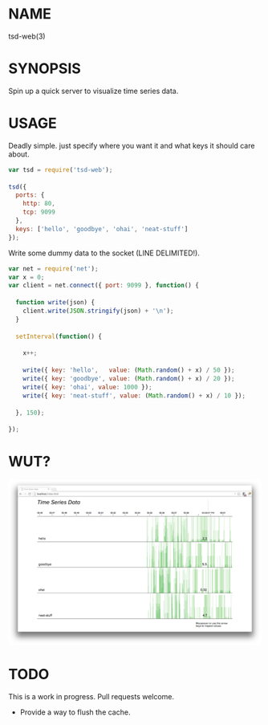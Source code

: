 # NAME
tsd-web(3)

# SYNOPSIS
Spin up a quick server to visualize time series data.

# USAGE
Deadly simple. just specify where you want it and what keys it should care about.

```js
var tsd = require('tsd-web');

tsd({
  ports: {
    http: 80,
    tcp: 9099
  },
  keys: ['hello', 'goodbye', 'ohai', 'neat-stuff']
});
```

Write some dummy data to the socket (LINE DELIMITED!).
```js
var net = require('net');
var x = 0;
var client = net.connect({ port: 9099 }, function() {

  function write(json) {
    client.write(JSON.stringify(json) + '\n');
  }
  
  setInterval(function() {

    x++;

    write({ key: 'hello',   value: (Math.random() + x) / 50 });
    write({ key: 'goodbye', value: (Math.random() + x) / 20 });
    write({ key: 'ohai', value: 1000 });
    write({ key: 'neat-stuff', value: (Math.random() + x) / 10 });

  }, 150);

});
```

# WUT?
![screenshot](/screenshot.png)

# TODO
This is a work in progress. Pull requests welcome.

 - Provide a way to flush the cache.
